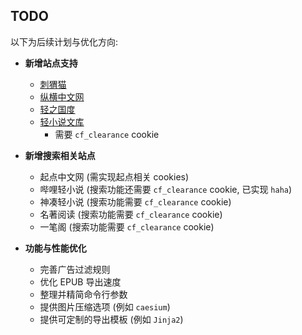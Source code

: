 ## TODO

以下为后续计划与优化方向:

- **新增站点支持**
  - [刺猬猫](https://www.ciweimao.com/)
  - [纵横中文网](https://www.zongheng.com/)
  - [轻之国度](https://www.lightnovel.fun)
  - [轻小说文库](https://www.wenku8.net/)
    - 需要 `cf_clearance` cookie

- **新增搜索相关站点**
  - 起点中文网 (需实现起点相关 cookies)
  - 哔哩轻小说 (搜索功能还需要 `cf_clearance` cookie, 已实现 `haha`)
  - 神凑轻小说 (搜索功能需要 `cf_clearance` cookie)
  - 名著阅读 (搜索功能需要 `cf_clearance` cookie)
  - 一笔阁 (搜索功能需要 `cf_clearance` cookie)

- **功能与性能优化**
  - 完善广告过滤规则
  - 优化 EPUB 导出速度
  - 整理并精简命令行参数
  - 提供图片压缩选项 (例如 `caesium`)
  - 提供可定制的导出模板 (例如 `Jinja2`)
